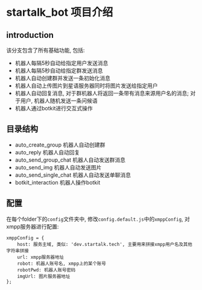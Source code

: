 # startalk_bot 项目介绍

## introduction
该分支包含了所有基础功能, 包括:
- 机器人每隔5秒自动给指定用户发送消息
- 机器人每隔5秒自动给指定群发送消息
- 机器人自动创建群并发送一条初始化消息
- 机器人自动上传图片到星语服务器同时将图片发送给指定用户
- 机器人自动回复消息, 对于群机器人将返回一条带有消息来源用户名的消息; 对于用户, 机器人随机发送一条问候语
- 机器人通过botkit进行交互式操作

## 目录结构
- auto_create_group  机器人自动创建群
- auto_reply 机器人自动回复
- auto_send_group_chat 机器人自动发送群消息
- auto_send_img 机器人自动发送图片
- auto_send_single_chat 机器人自动发送单聊消息
- botkit_interaction 机器人操作botkit

## 配置
在每个folder下的`config`文件夹中, 修改`config.default.js`中的`xmppConfig`, 对xmpp服务器进行配置:
```
xmppConfig = {
    host: 服务主域, 类似: 'dev.startalk.tech', 主要用来拼接xmpp用户名及其他字符串拼接
    url: xmpp服务器地址
    robot: 机器人账号名, xmpp上的某个账号
    robotPwd: 机器人账号密码
    imgUrl: 图片服务器地址
};
```